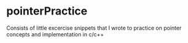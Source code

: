 # pointerPractice
Consists of little excercise snippets that I wrote to practice on pointer concepts and implementation in c/c++
